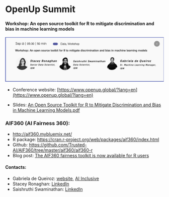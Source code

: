 # OpenUp Summit 

#### Workshop: An open source toolkit for R to mitigate discrimination and bias in machine learning models

![](conference_agenda.png)


- Conference website: [https://www.openup.global/?lang=en](https://www.openup.global/?lang=en)


- Slides: [An Open Source Toolkit for R to Mitigate Discrimination and Bias in Machine Learning Models.pdf](https://github.com/CODAIT/presentations/blob/master/workshops/2020-09-12_OpenUp-Summit/An%20Open%20Source%20Toolkit%20for%20R%20to%20Mitigate%20Discrimination%20and%20Bias%20in%20Machine%20Learning%20Models.pdf)


### AIF360 (AI Fairness 360): 

- http://aif360.mybluemix.net/
- R package: https://cran.r-project.org/web/packages/aif360/index.html
- Github: https://github.com/Trusted-AI/AIF360/tree/master/aif360/aif360-r
- Blog post: [The AIF360 fairness toolkit is now available for R users](https://developer.ibm.com/technologies/artificial-intelligence/blogs/the-aif360-team-adds-compatibility-with-r/)


#### Contacts:

- Gabriela de Queiroz: [website](https://k-roz.com/), [AI Inclusive](https://ai-inclusive.org)
- Stacey Ronaghan: [LinkedIn](https://www.linkedin.com/in/staceyronaghan/)
- Saishruthi Swaminathan: [LinkedIn](https://www.linkedin.com/in/saishruthi-swaminathan/)
